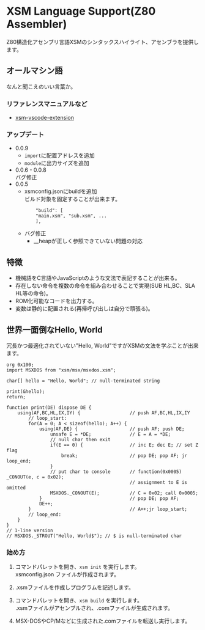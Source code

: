 # XSM Language Support(Z80 Assembler)

Z80構造化アセンブリ言語XSMのシンタックスハイライト、アセンブラを提供します。  

## オールマシン語
なんと聞こえのいい言葉か。

### リファレンスマニュアルなど
- [xsm-vscode-extension](https://github.com/garymsx/xsm-vscode-extension)

### アップデート
- 0.0.9
  - `import`に配置アドレスを追加
  - `module`に出力サイズを追加
- 0.0.6 - 0.0.8  
  バグ修正
- 0.0.5
  - xsmconfig.jsonにbuildを追加  
    ビルド対象を固定することが出来ます。
    ```
    	"build": [
        "main.xsm", "sub.xsm", ...
    	],
    ```
  - バグ修正
    - __heapが正しく参照できていない問題の対応

## 特徴
- 機械語をC言語やJavaScriptのような文法で表記することが出来る。
- 存在しない命令を複数の命令を組み合わせることで実現(SUB HL,BC、SLA HL等の命令)。
- ROM化可能なコードを出力する。
- 変数は静的に配置される(再帰呼び出しは自分で頑張る)。

## 世界一面倒なHello, World
冗長かつ最適化されていない"Hello, World"ですがXSMの文法を学ぶことが出来ます。
```
org 0x100;
import MSXDOS from "xsm/msx/msxdos.xsm";

char[] hello = "Hello, World"; // null-terminated string

print(&hello);
return;

function print(DE) dispose DE {
    using(AF,BC,HL,IX,IY) {                  // push AF,BC,HL,IX,IY
        // loop_start:
        for(A = 0; A < sizeof(hello); A++) {
            using(AF,DE) {                   // push AF; push DE;
                unsafe E = *DE;              // E = A = *DE;
                // null char then exit
                if(E == 0) {                 // inc E; dec E; // set Z flag
                    break;                   // pop DE; pop AF; jr loop_end;
                }            
                // put char to console       // function(0x0005) _CONOUT(e, c = 0x02);
                                             // assignment to E is omitted
                MSXDOS._CONOUT(E);           // C = 0x02; call 0x0005;
            }                                // pop DE; pop AF;
            DE++;
        }                                    // A++;jr loop_start;
        // loop_end:
    }
}
// 1-line version
// MSXDOS._STROUT("Hello, World$"); // $ is null-terminated char
```

### 始め方
1. コマンドパレットを開き、`xsm init` を実行します。  
  xsmconfig.json ファイルが作成されます。

2. .xsmファイルを作成しプログラムを記述します。

3. コマンドパレットを開き、`xsm build` を実行します。  
  .xsmファイルがアセンブルされ、.comファイルが生成されます。

4. MSX-DOSやCP/Mなどに生成された.comファイルを転送し実行します。

